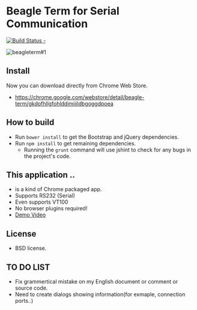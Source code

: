 Beagle Term for Serial Communication
======================================
[![Build Status -](https://travis-ci.org/beagleterm/beagle-term.svg?branch=master)](https://travis-ci.org/beagleterm/beagle-term)

![beagleterm#1](https://lh4.googleusercontent.com/-uQd3jpSrk4w/UHwzxcomb6I/AAAAAAAAGWU/10HMI257zcQ/s580/beagleterm.png)



Install
---------
Now you can download directly from Chrome Web Store.
* https://chrome.google.com/webstore/detail/beagle-term/gkdofhllgfohlddimiiildbgoggdpoea

How to build
--------------
* Run `bower install` to get the Bootstrap and jQuery dependencies.
* Run `npm install` to get remaining dependencies.
  * Running the `grunt` command will use jshint to check for any bugs in the project's code.

This application ..
----------------------
* is a kind of Chrome packaged app.
* Supports RS232 (Serial)
* Even supports VT100
* No browser plugins required!
* [Demo Video](http://youtu.be/V6lQcjd6fHs)

License
----------
* BSD license.

TO DO LIST
------------
* Fix grammertical mistake on my English document or comment or source code.
* Need to create dialogs showing information(for exmaple, connection ports..)
